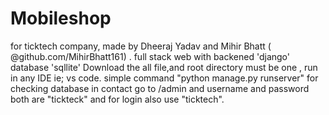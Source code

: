 # Mobileshop
for ticktech company, made by Dheeraj Yadav and Mihir Bhatt ( @github.com/MihirBhatt161) .
full stack web with backened 'django' database 'sqllite'
Download the all file,and root directory must be one , run in any IDE ie; vs code. simple command "python manage.py runserver" for checking database in contact go to /admin and username and 
password both are "tickteck" and for login also use "ticktech".
